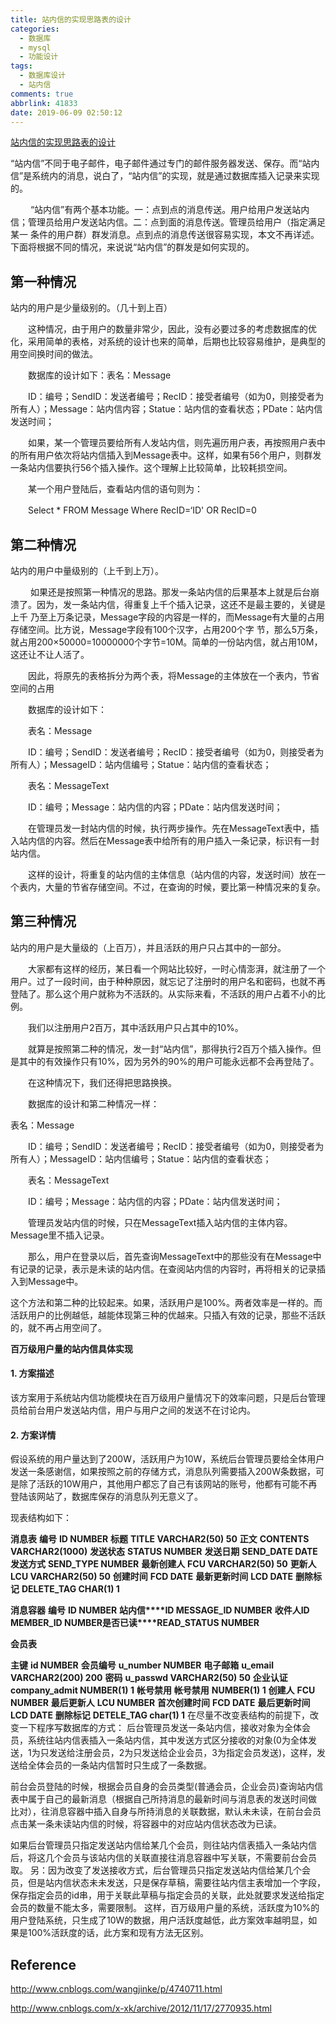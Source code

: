 ```yaml
---
title: 站内信的实现思路表的设计
categories:
  - 数据库
  - mysql
  - 功能设计
tags:
  - 数据库设计
  - 站内信
comments: true
abbrlink: 41833
date: 2019-06-09 02:50:12
---
```


[站内信的实现思路表的设计](http://www.cnblogs.com/wangjinke/p/4740711.html)

“站内信”不同于电子邮件，电子邮件通过专门的邮件服务器发送、保存。而“站内信”是系统内的消息，说白了，“站内信”的实现，就是通过数据库插入记录来实现的。

　 　“站内信”有两个基本功能。一：点到点的消息传送。用户给用户发送站内信；管理员给用户发送站内信。二：点到面的消息传送。管理员给用户（指定满足某一 条件的用户群）群发消息。点到点的消息传送很容易实现，本文不再详述。下面将根据不同的情况，来说说“站内信”的群发是如何实现的。

## 第一种情况

站内的用户是少量级别的。（几十到上百）

　　这种情况，由于用户的数量非常少，因此，没有必要过多的考虑数据库的优化，采用简单的表格，对系统的设计也来的简单，后期也比较容易维护，是典型的用空间换时间的做法。

　　数据库的设计如下：表名：Message

　　ID：编号；SendID：发送者编号；RecID：接受者编号（如为0，则接受者为所有人）；Message：站内信内容；Statue：站内信的查看状态；PDate：站内信发送时间；

　　如果，某一个管理员要给所有人发站内信，则先遍历用户表，再按照用户表中的所有用户依次将站内信插入到Message表中。这样，如果有56个用户，则群发一条站内信要执行56个插入操作。这个理解上比较简单，比较耗损空间。

　　某一个用户登陆后，查看站内信的语句则为：

　　Select * FROM Message Where RecID=‘ID' OR RecID=0

## 第二种情况

站内的用户中量级别的（上千到上万）。

　 　如果还是按照第一种情况的思路。那发一条站内信的后果基本上就是后台崩溃了。因为，发一条站内信，得重复上千个插入记录，这还不是最主要的，关键是上千 乃至上万条记录，Message字段的内容是一样的，而Message有大量的占用存储空间。比方说，Message字段有100个汉字，占用200个字 节，那么5万条，就占用200×50000=10000000个字节=10M。简单的一份站内信，就占用10M，这还让不让人活了。

　　因此，将原先的表格拆分为两个表，将Message的主体放在一个表内，节省空间的占用

　　数据库的设计如下：

　　表名：Message

　　ID：编号；SendID：发送者编号；RecID：接受者编号（如为0，则接受者为所有人）；MessageID：站内信编号；Statue：站内信的查看状态；

　　表名：MessageText

　　ID：编号；Message：站内信的内容；PDate：站内信发送时间；

　　在管理员发一封站内信的时候，执行两步操作。先在MessageText表中，插入站内信的内容。然后在Message表中给所有的用户插入一条记录，标识有一封站内信。

　　这样的设计，将重复的站内信的主体信息（站内信的内容，发送时间）放在一个表内，大量的节省存储空间。不过，在查询的时候，要比第一种情况来的复杂。

## 第三种情况

站内的用户是大量级的（上百万），并且活跃的用户只占其中的一部分。

　　大家都有这样的经历，某日看一个网站比较好，一时心情澎湃，就注册了一个用户。过了一段时间，由于种种原因，就忘记了注册时的用户名和密码，也就不再登陆了。那么这个用户就称为不活跃的。从实际来看，不活跃的用户占着不小的比例。

　　我们以注册用户2百万，其中活跃用户只占其中的10%。

　　就算是按照第二种的情况，发一封“站内信”，那得执行2百万个插入操作。但是其中的有效操作只有10%，因为另外的90%的用户可能永远都不会再登陆了。

　　在这种情况下，我们还得把思路换换。

　　数据库的设计和第二种情况一样：

表名：Message

　　ID：编号；SendID：发送者编号；RecID：接受者编号（如为0，则接受者为所有人）；MessageID：站内信编号；Statue：站内信的查看状态；

　　表名：MessageText

　　ID：编号；Message：站内信的内容；PDate：站内信发送时间；

　　管理员发站内信的时候，只在MessageText插入站内信的主体内容。Message里不插入记录。

　　那么，用户在登录以后，首先查询MessageText中的那些没有在Message中有记录的记录，表示是未读的站内信。在查阅站内信的内容时，再将相关的记录插入到Message中。

这个方法和第二种的比较起来。如果，活跃用户是100%。两者效率是一样的。而活跃用户的比例越低，越能体现第三种的优越来。只插入有效的记录，那些不活跃的，就不再占用空间了。

**百万级用户量的站内信具体实现**

#### 1. 方案描述

该方案用于系统站内信功能模块在百万级用户量情况下的效率问题，只是后台管理员给前台用户发送站内信，用户与用户之间的发送不在讨论内。

#### 2. 方案详情

假设系统的用户量达到了200W，活跃用户为10W，系统后台管理员要给全体用户发送一条感谢信，如果按照之前的存储方式，消息队列需要插入200W条数据，可是除了活跃的10W用户，其他用户都忘了自己有该网站的账号，他都有可能不再登陆该网站了，数据库保存的消息队列无意义了。

现表结构如下：

**消息表** **编号**    **ID    NUMBER** **标题**    **TITLE    VARCHAR2(50)    50** **正文**    **CONTENTS    VARCHAR2(1000)** **发送状态**    **STATUS    NUMBER** **发送日期**    **SEND_DATE    DATE** **发送方式**    **SEND_TYPE    NUMBER** **最新创建人**    **FCU    VARCHAR2(50)    50** **更新人**    **LCU    VARCHAR2(50)    50** **创建时间**    **FCD    DATE** **最新更新时间**    **LCD    DATE** **删除标记**    **DELETE_TAG    CHAR(1)    1**

**消息容器** **编号**    **ID    NUMBER** **站内信****ID    MESSAGE_ID    NUMBER** **收件人****ID    MEMBER_ID    NUMBER****是否已读****READ_STATUS    NUMBER**

**会员表**

**主键**    **id    NUMBER** **会员编号**    **u_number    NUMBER** **电子邮箱**    **u_email    VARCHAR2(200)    200** **密码**    **u_passwd    VARCHAR2(50)    50** **企业认证**    **company_admit    NUMBER(1)    1** **帐号禁用**    **帐号禁用**    **NUMBER(1)    1** **创建人**    **FCU    NUMBER** **最后更新人**    **LCU    NUMBER** **首次创建时间**    **FCD    DATE** **最后更新时间**    **LCD    DATE** **删除标记**    **DETELE_TAG    char(1)    1**
 在尽量不改变表结构的前提下，改变一下程序写数据库的方式：
 后台管理员发送一条站内信，接收对象为全体会员，系统往站内信表插入一条站内信，其中发送方式区分接收的对象(0为全体发送，1为只发送给注册会员，2为只发送给企业会员，3为指定会员发送)，这样，发送给全体会员的一条站内信暂时只生成了一条数据。

前台会员登陆的时候，根据会员自身的会员类型(普通会员，企业会员)查询站内信表中属于自己的最新消息（根据自己所持消息的最新时间与消息表的发送时间做 比对），往消息容器中插入自身与所持消息的关联数据，默认未未读，在前台会员点击某一条未读站内信的时候，将容器中的对应站内信状态改为已读。

如果后台管理员只指定发送站内信给某几个会员，则往站内信表插入一条站内信后，将这几个会员与该站内信的关联直接往消息容器中写关联，不需要前台会员取。
 另：因为改变了发送接收方式，后台管理员只指定发送站内信给某几个会员，但是站内信状态未未发送，只是保存草稿，需要往站内信主表增加一个字段，保存指定会员的id串，用于关联此草稿与指定会员的关联，此处就要求发送给指定会员的数量不能太多，需要限制。
 这样，百万级用户量的系统，活跃度为10%的用户登陆系统，只生成了10W的数据，用户活跃度越低，此方案效率越明显，如果是100%活跃度的话，此方案和现有方法无区别。

## Reference

<http://www.cnblogs.com/wangjinke/p/4740711.html>

<http://www.cnblogs.com/x-xk/archive/2012/11/17/2770935.html>
